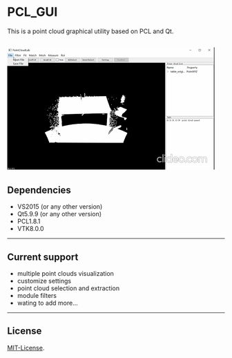 # PCL_GUI

This is a point cloud graphical utility based on PCL and Qt. 

![](https://github.com/HWeigo/PCL_GUI/blob/main/demo/demo.gif)
---
## Dependencies
* VS2015 (or any other version)
* Qt5.9.9 (or any other version)
* PCL1.8.1
* VTK8.0.0

---
## Current support
* multiple point clouds visualization 
* customize settings
* point cloud selection and extraction
* module filters
* wating to add more...
---
## License
[MIT-License](LICENSE).
